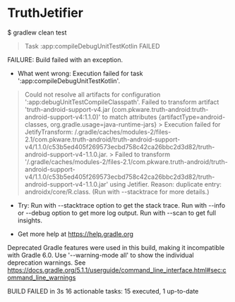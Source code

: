 # TruthJetifier

$ gradlew clean test
> Task :app:compileDebugUnitTestKotlin FAILED

FAILURE: Build failed with an exception.

* What went wrong:
Execution failed for task ':app:compileDebugUnitTestKotlin'.
> Could not resolve all artifacts for configuration ':app:debugUnitTestCompileClasspath'.
   > Failed to transform artifact 'truth-android-support-v4.jar (com.pkware.truth-android:truth-android-support-v4:1.1.0)' to match attributes {artifactType=android-classes, org.gradle.usage=java-runtime-jars}
      > Execution failed for JetifyTransform: /.gradle/caches/modules-2/files-2.1/com.pkware.truth-android/truth-android-support-v4/1.1.0/c53b5ed405f269573ecbd758c42ca26bbc2d3d82/truth-android-support-v4-1.1.0.jar.
         > Failed to transform '/.gradle/caches/modules-2/files-2.1/com.pkware.truth-android/truth-android-support-v4/1.1.0/c53b5ed405f269573ecbd758c42ca26bbc2d3d82/truth-android-support-v4-1.1.0.jar' using Jetifier. Reason: duplicate entry: androidx/core/R.class. (Run with --stacktrace for more details.)

* Try:
Run with --stacktrace option to get the stack trace. Run with --info or --debug option to get more log output. Run with --scan to get full insights.

* Get more help at https://help.gradle.org

Deprecated Gradle features were used in this build, making it incompatible with Gradle 6.0.
Use '--warning-mode all' to show the individual deprecation warnings.
See https://docs.gradle.org/5.1.1/userguide/command_line_interface.html#sec:command_line_warnings

BUILD FAILED in 3s
16 actionable tasks: 15 executed, 1 up-to-date
